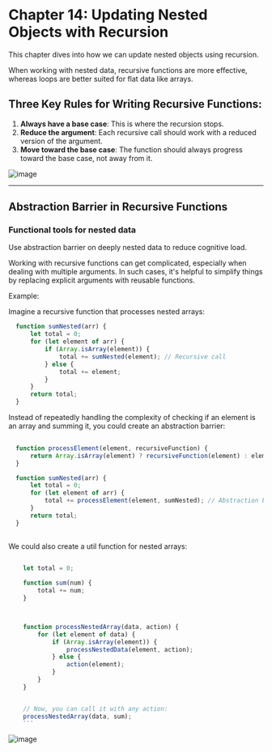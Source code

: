
# Chapter 14: Updating Nested Objects with Recursion

This chapter dives into how we can update nested objects using recursion.

When working with nested data, recursive functions are more effective, whereas loops are better suited for flat data like arrays.



## Three Key Rules for Writing Recursive Functions:

1. **Always have a base case**: This is where the recursion stops.
2. **Reduce the argument**: Each recursive call should work with a reduced version of the argument.
3. **Move toward the base case**: The function should always progress toward the base case, not away from it.

![image](https://github.com/user-attachments/assets/777b40e2-84c0-421d-a7c2-8d4d78974024)


---


## Abstraction Barrier in Recursive Functions

### Functional tools for nested data
Use abstraction barrier on deeply nested data to reduce cognitive load.

Working with recursive functions can get complicated, especially when dealing with multiple arguments. In such cases, it's helpful to simplify things by replacing explicit arguments with reusable functions.

Example: 

 Imagine a recursive function that processes nested arrays:
    
  ```js
    function sumNested(arr) {
        let total = 0;
        for (let element of arr) {
            if (Array.isArray(element)) {
                total += sumNested(element); // Recursive call
            } else {
                total += element;
            }
        }
        return total;
    }
  ```


  Instead of repeatedly handling the complexity of checking if an element is an array and summing it, you could create an abstraction barrier:
    
  ```javascript
    
    function processElement(element, recursiveFunction) {
        return Array.isArray(element) ? recursiveFunction(element) : element;
    }

    function sumNested(arr) {
        let total = 0;
        for (let element of arr) {
            total += processElement(element, sumNested); // Abstraction barrier
        }
        return total;
    }
    
  ```

We could also create a util function for nested arrays: 

```js

    let total = 0; 
    
    function sum(num) {
        total += num; 
    }



    function processNestedArray(data, action) {
        for (let element of data) {
            if (Array.isArray(element)) {
                processNestedData(element, action);
            } else {
                action(element);
            }
        }
    }


    // Now, you can call it with any action:
    processNestedArray(data, sum);
    ```


```





![image](https://github.com/user-attachments/assets/55d15f7e-21db-4076-8b84-b6d8acef405f)

